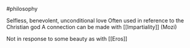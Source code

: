 #philosophy 

Selfless, benevolent, unconditional love
	Often used in reference to the Christian god
	A connection can be made with [[Impartiality]] (Mozi)

Not in response to some beauty as with [[Eros]]